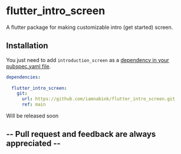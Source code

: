 # flutter_intro_screen

A flutter package for making customizable intro (get started) screen.

## Installation

You just need to add `introduction_screen` as a [dependency in your pubspec.yaml file](https://flutter.io/using-packages/).

```yaml
dependencies:
  
  flutter_intro_screen:
    git:
      url: https://github.com/iamnabink/flutter_intro_screen.git
      ref: main
```
Will be released soon 

## -- Pull request and feedback are always appreciated --